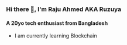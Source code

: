 ### Hi there 👋, I'm Raju Ahmed AKA Ruzuya
#### A 20yo tech enthusiast from Bangladesh

- I am currently learning Blockchain 

